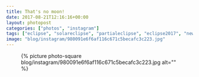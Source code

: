 ```yaml
---
title: That's no moon!
date: 2017-08-21T12:16:16+00:00
layout: photopost
categories: ["photos", "instagram"]
tags: ["eclipse", "solareclipse", "partialeclipse", "eclipse2017", "newyork", "centralpark", "usa", "clouds", "sun", "actuallythemoonisinvolved"]
image: "blog/instagram/980091e6f6af116c671c5becafc3c223.jpg"
---
```


<figure class="photo photo--square">
  {% picture photo-square blog/instagram/980091e6f6af116c671c5becafc3c223.jpg alt="" %}
</figure>


